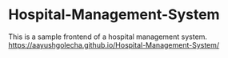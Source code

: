 # Hospital-Management-System
This is a sample frontend of a hospital management system.
https://aayushgolecha.github.io/Hospital-Management-System/
